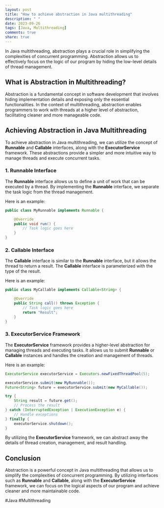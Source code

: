 ```yaml
---
layout: post
title: "How to achieve abstraction in Java multithreading"
description: " "
date: 2023-09-26
tags: [Java, Multithreading]
comments: true
share: true
---
```


In Java multithreading, abstraction plays a crucial role in simplifying the complexities of concurrent programming. Abstraction allows us to effectively focus on the logic of our program by hiding the low-level details of thread management.

## What is Abstraction in Multithreading?

Abstraction is a fundamental concept in software development that involves hiding implementation details and exposing only the essential functionalities. In the context of multithreading, abstraction enables programmers to work with threads at a higher level of abstraction, facilitating cleaner and more manageable code.

## Achieving Abstraction in Java Multithreading

To achieve abstraction in Java multithreading, we can utilize the concept of **Runnable** and **Callable** interfaces, along with the **ExecutorService** framework. These abstractions provide a simpler and more intuitive way to manage threads and execute concurrent tasks.

### 1. Runnable Interface

The **Runnable** interface allows us to define a unit of work that can be executed by a thread. By implementing the **Runnable** interface, we separate the task logic from the thread management.

Here is an example:

```java
public class MyRunnable implements Runnable {

    @Override
    public void run() {
        // Task logic goes here
    }
}
```

### 2. Callable Interface

The **Callable** interface is similar to the **Runnable** interface, but it allows the thread to return a result. The **Callable** interface is parameterized with the type of the result.

Here is an example:

```java
public class MyCallable implements Callable<String> {

    @Override
    public String call() throws Exception {
        // Task logic goes here
        return "Result";
    }
}
```

### 3. ExecutorService Framework

The **ExecutorService** framework provides a higher-level abstraction for managing threads and executing tasks. It allows us to submit **Runnable** or **Callable** instances and handles the creation and management of threads.

Here is an example:

```java
ExecutorService executorService = Executors.newFixedThreadPool(5);

executorService.submit(new MyRunnable());
Future<String> future = executorService.submit(new MyCallable());

try {
    String result = future.get();
    // Process the result
} catch (InterruptedException | ExecutionException e) {
    // Handle exceptions
} finally {
    executorService.shutdown();
}
```

By utilizing the **ExecutorService** framework, we can abstract away the details of thread creation, management, and result handling.

## Conclusion

Abstraction is a powerful concept in Java multithreading that allows us to simplify the complexities of concurrent programming. By utilizing interfaces such as **Runnable** and **Callable**, along with the **ExecutorService** framework, we can focus on the logical aspects of our program and achieve cleaner and more maintainable code.

#Java #Multithreading